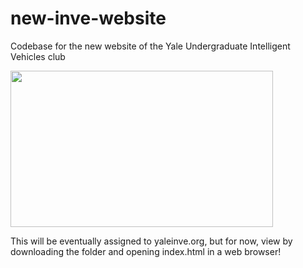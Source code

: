 # new-inve-website
Codebase for the new website of the Yale Undergraduate Intelligent Vehicles club

<img align="center" width="420" height="250" src="https://github.com/ajoann/new-inve-website/blob/master/img/site_preview.png" alt="">

This will be eventually assigned to yaleinve.org, but for now, view by downloading the folder and opening index.html in a web browser!
